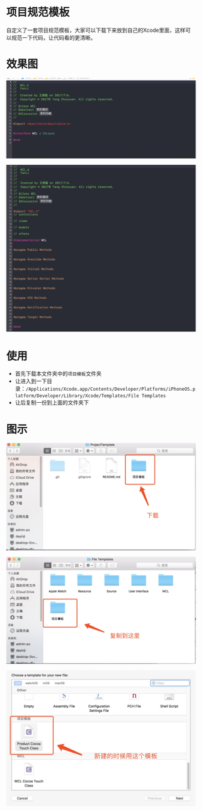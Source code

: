 # 项目规范模板
自定义了一套项目规范模板，大家可以下载下来放到自己的Xcode里面，这样可以规范一下代码，让代码看的更清晰。

# 效果图

![](4.png)

![](5.png)



# 使用

- 首先下载本文件夹中的`项目模板`文件夹
- 让进入到一下目录：`/Applications/Xcode.app/Contents/Developer/Platforms/iPhoneOS.platform/Developer/Library/Xcode/Templates/File Templates`
- 让后复制一份到上面的文件夹下

# 图示

![](1.png)



![](2.png)



![](3.png)




